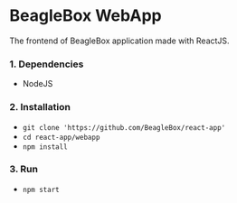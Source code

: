 # BeagleBox WebApp
The frontend of BeagleBox application made with ReactJS.

### 1. Dependencies
- NodeJS

### 2. Installation
- `git clone 'https://github.com/BeagleBox/react-app'`
- `cd react-app/webapp`
- `npm install`

### 3. Run
- `npm start`

